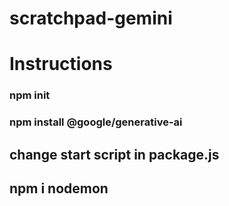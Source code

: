 # scratchpad-gemini
# Instructions 
### npm init
### npm install @google/generative-ai
## change start script in package.js
## npm i nodemon